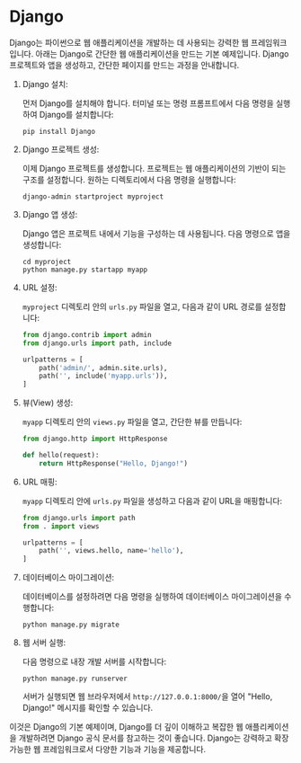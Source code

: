 # Django
Django는 파이썬으로 웹 애플리케이션을 개발하는 데 사용되는 강력한 웹 프레임워크입니다. 아래는 Django로 간단한 웹 애플리케이션을 만드는 기본 예제입니다. Django 프로젝트와 앱을 생성하고, 간단한 페이지를 만드는 과정을 안내합니다.

1. Django 설치:

   먼저 Django를 설치해야 합니다. 터미널 또는 명령 프롬프트에서 다음 명령을 실행하여 Django를 설치합니다:

   ```
   pip install Django
   ```

2. Django 프로젝트 생성:

   이제 Django 프로젝트를 생성합니다. 프로젝트는 웹 애플리케이션의 기반이 되는 구조를 설정합니다. 원하는 디렉토리에서 다음 명령을 실행합니다:

   ```
   django-admin startproject myproject
   ```

3. Django 앱 생성:

   Django 앱은 프로젝트 내에서 기능을 구성하는 데 사용됩니다. 다음 명령으로 앱을 생성합니다:

   ```
   cd myproject
   python manage.py startapp myapp
   ```

4. URL 설정:

   `myproject` 디렉토리 안의 `urls.py` 파일을 열고, 다음과 같이 URL 경로를 설정합니다:

   ```python
   from django.contrib import admin
   from django.urls import path, include

   urlpatterns = [
       path('admin/', admin.site.urls),
       path('', include('myapp.urls')),
   ]
   ```

5. 뷰(View) 생성:

   `myapp` 디렉토리 안의 `views.py` 파일을 열고, 간단한 뷰를 만듭니다:

   ```python
   from django.http import HttpResponse

   def hello(request):
       return HttpResponse("Hello, Django!")
   ```

6. URL 매핑:

   `myapp` 디렉토리 안에 `urls.py` 파일을 생성하고 다음과 같이 URL을 매핑합니다:

   ```python
   from django.urls import path
   from . import views

   urlpatterns = [
       path('', views.hello, name='hello'),
   ]
   ```

7. 데이터베이스 마이그레이션:

   데이터베이스를 설정하려면 다음 명령을 실행하여 데이터베이스 마이그레이션을 수행합니다:

   ```
   python manage.py migrate
   ```

8. 웹 서버 실행:

   다음 명령으로 내장 개발 서버를 시작합니다:

   ```
   python manage.py runserver
   ```

   서버가 실행되면 웹 브라우저에서 `http://127.0.0.1:8000/`을 열어 "Hello, Django!" 메시지를 확인할 수 있습니다.

이것은 Django의 기본 예제이며, Django를 더 깊이 이해하고 복잡한 웹 애플리케이션을 개발하려면 Django 공식 문서를 참고하는 것이 좋습니다. Django는 강력하고 확장 가능한 웹 프레임워크로서 다양한 기능과 기능을 제공합니다.